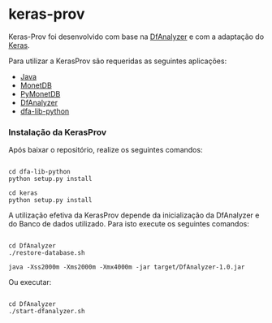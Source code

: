 # keras-prov
Keras-Prov foi desenvolvido com base na [DfAnalyzer](https://gitlab.com/ssvitor/dataflow_analyzer) e com a adaptação do [Keras](https://github.com/keras-team/keras).

Para utilizar a KerasProv são requeridas as seguintes aplicações:

* [Java](https://java.com/pt-BR/)
* [MonetDB](http://www.monetdb.org/Documentation/UserGuide/Tutorial)
* [PyMonetDB](https://pymonetdb.readthedocs.io/en/latest/index.html)
* [DfAnalyzer](https://bitbucket.org/dbpina/keras-prov-schemas/src/master/dbpina-keras-prov/DfAnalyzer/)
* [dfa-lib-python](https://bitbucket.org/dbpina/keras-prov-schemas/src/master/dbpina-keras-prov/dfa-lib-python/) 

### Instalação da KerasProv

Após baixar o repositório, realize os seguintes comandos:


```

cd dfa-lib-python
python setup.py install

cd keras
python setup.py install

```

A utilização efetiva da KerasProv depende da inicialização da DfAnalyzer e do Banco de dados utilizado. Para isto execute os seguintes comandos:


```

cd DfAnalyzer
./restore-database.sh

java -Xss2000m -Xms2000m -Xmx4000m -jar target/DfAnalyzer-1.0.jar

```

Ou executar:


```

cd DfAnalyzer
./start-dfanalyzer.sh

```

